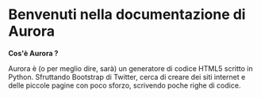 # Benvenuti nella documentazione di Aurora

**Cos'è Aurora ?**
  
Aurora è (o per meglio dire, sarà) un generatore di codice HTML5 scritto in Python. Sfruttando Bootstrap di Twitter, cerca di creare dei siti internet e delle piccole pagine con poco sforzo, scrivendo poche righe di codice.
